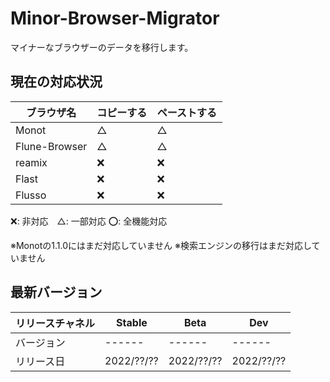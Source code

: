 # Minor-Browser-Migrator
マイナーなブラウザーのデータを移行します。

## 現在の対応状況

|ブラウザ名        |コピーする|ペーストする|
|----------------|--------|----------|
|Monot           |△       |△　　　　　 |
|Flune-Browser   |△       |△　　　　　 |
|reamix          |❌      |❌        |
|Flast           |❌      |❌        |
|Flusso          |❌      |❌        |

❌: 非対応　△: 一部対応 ⭕️: 全機能対応

※Monotの1.1.0にはまだ対応していません
※検索エンジンの移行はまだ対応していません


## 最新バージョン
|リリースチャネル |  Stable  |     Beta    |          Dev          |
|--------------|----------|-------------|-----------------------|
|   バージョン   |  ------  |   ------    |         ------        |
|   リリース日   |2022/??/??| 2022/??/??  |      2022/??/??       |